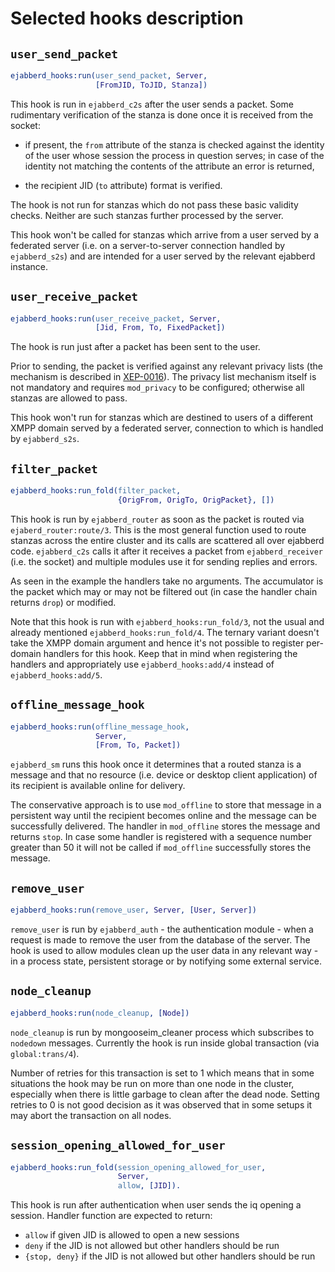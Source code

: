# Selected hooks description

## `user_send_packet`

```erlang
ejabberd_hooks:run(user_send_packet, Server,
                   [FromJID, ToJID, Stanza])
```

This hook is run in `ejabberd_c2s` after the user sends a packet.
Some rudimentary verification of the stanza is done once it is received
from the socket:

- if present, the `from` attribute of the stanza is checked against
  the identity of the user whose session the process in question serves;
  in case of the identity not matching the contents of the attribute an error
  is returned,

- the recipient JID (`to` attribute) format is verified.

The hook is not run for stanzas which do not pass these basic validity
checks. Neither are such stanzas further processed by the server.

This hook won't be called for stanzas which arrive from a user served
by a federated server (i.e. on a server-to-server connection handled
by `ejabberd_s2s`) and are intended for a user served by the relevant
ejabberd instance.

## `user_receive_packet`

```erlang
ejabberd_hooks:run(user_receive_packet, Server,
                   [Jid, From, To, FixedPacket])
```

The hook is run just after a packet has been sent to the user.

Prior to sending, the packet is verified against any relevant
privacy lists (the mechanism is described in [XEP-0016][privacy-lists]).
The privacy list mechanism itself is not mandatory and requires
`mod_privacy` to be configured; otherwise all stanzas are allowed
to pass.

[privacy-lists]: http://xmpp.org/extensions/xep-0016.html

This hook won't run for stanzas which are destined to users of a different
XMPP domain served by a federated server, connection to which is handled
by `ejabberd_s2s`.

## `filter_packet`

```erlang
ejabberd_hooks:run_fold(filter_packet,
                        {OrigFrom, OrigTo, OrigPacket}, [])
```

This hook is run by `ejabberd_router` as soon as the packet is routed
via `ejaberd_router:route/3`.
This is the most general function used to route stanzas across the
entire cluster and its calls are scattered all over ejabberd code.
`ejabberd_c2s` calls it after it receives a packet from
`ejabberd_receiver` (i.e. the socket) and multiple modules use it for
sending replies and errors.

As seen in the example the handlers take no arguments.
The accumulator is the packet which may or may not be filtered out
(in case the handler chain returns `drop`) or modified.

Note that this hook is run with `ejabberd_hooks:run_fold/3`,
not the usual and already mentioned `ejabberd_hooks:run_fold/4`.
The ternary variant doesn't take the XMPP domain argument
and hence it's not possible to register per-domain handlers for this hook.
Keep that in mind when registering the handlers and
appropriately use `ejabberd_hooks:add/4` instead of `ejabberd_hooks:add/5`.

## `offline_message_hook`

```erlang
ejabberd_hooks:run(offline_message_hook,
                   Server,
                   [From, To, Packet])
```

`ejabberd_sm` runs this hook once it determines that a routed stanza
is a message and that no resource (i.e. device or desktop client
application) of its recipient is available online for delivery.

The conservative approach is to use `mod_offline` to store that message in
a persistent way until the recipient becomes online and the message can be
successfully delivered.
The handler in `mod_offline` stores the message and returns `stop`.
In case some handler is registered with a sequence number greater than 50
it will not be called if `mod_offline` successfully stores the message.

## `remove_user`

```erlang
ejabberd_hooks:run(remove_user, Server, [User, Server])
```

`remove_user` is run by `ejabberd_auth` - the authentication module - when
a request is made to remove the user from the database of the server.
The hook is used to allow modules clean up the user data in any relevant
way - in a process state, persistent storage or by notifying some external
service.

## `node_cleanup`

```erlang
ejabberd_hooks:run(node_cleanup, [Node])
```

`node_cleanup` is run by mongooseim_cleaner process which subscribes to 
`nodedown` messages. Currently the hook is run inside global transaction
(via `global:trans/4`).

Number of retries for this transaction is set to 1 which means that in some
situations the hook may be run on more than one node in the cluster, especially 
when there is little garbage to clean after the dead node. Setting retries to 0
is not good decision as it was observed that in some setups it may abort the
transaction on all nodes.

## `session_opening_allowed_for_user`
```erlang
ejabberd_hooks:run_fold(session_opening_allowed_for_user,
                        Server,
                        allow, [JID]).
```

This hook is run after authentication when user sends the iq opening a session.
Handler function are expected to return:

* `allow` if given JID is allowed to open a new sessions
* `deny` if the JID is not allowed but other handlers should be run
* `{stop, deny}` if the JID is not allowed but other handlers should be run

